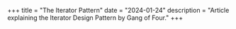 +++
title = "The Iterator Pattern"
date = "2024-01-24"
description = "Article explaining the Iterator Design Pattern by Gang of Four."
+++
 

